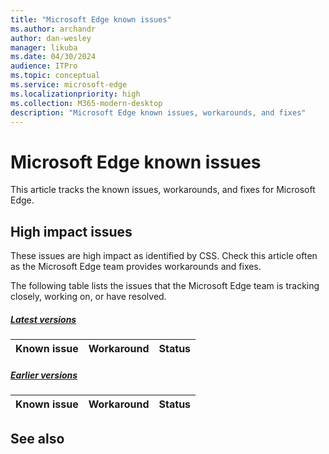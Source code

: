 ```yaml
---
title: "Microsoft Edge known issues"
ms.author: archandr
author: dan-wesley
manager: likuba
ms.date: 04/30/2024
audience: ITPro
ms.topic: conceptual
ms.service: microsoft-edge
ms.localizationpriority: high
ms.collection: M365-modern-desktop
description: "Microsoft Edge known issues, workarounds, and fixes"
---
```


# Microsoft Edge known issues

This article tracks the known issues, workarounds, and fixes for Microsoft Edge.

## High impact issues

These issues are high impact as identified by CSS. Check this article often as the Microsoft Edge team provides workarounds and fixes.

The following table lists the issues that the Microsoft Edge team is tracking closely, working on, or have resolved.

##### [Latest versions](#tab/latest)

| Known issue | Workaround | Status |
| --- | --- | --- |


##### [Earlier versions](#tab/earlier)

| Known issue | Workaround | Status |
| --- | --- | --- |


## See also
